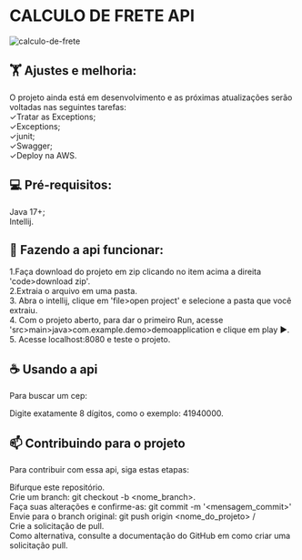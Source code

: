 # CALCULO DE FRETE API

![calculo-de-frete](https://user-images.githubusercontent.com/101893308/183311868-168b1a5b-b6f1-4214-b024-827f0ea4a09f.png)


## 🏋️ Ajustes e melhoria:<br/>
O projeto ainda está em desenvolvimento e as próximas atualizações serão voltadas nas seguintes tarefas:<br/>
✓Tratar as Exceptions;<br/>
✓Exceptions;<br/>
✓junit;<br/>
✓Swagger;<br/>
✓Deploy na AWS.<br/>


## 💻 Pré-requisitos:<br/>

Java 17+;<br/>
Intellij.<br/>

## 🚀 Fazendo a api funcionar:
1.Faça download do projeto em zip clicando no item acima a direita 'code>download zip'. <br/>
2.Extraia o arquivo em uma pasta. <br/>
3. Abra o intellij, clique em 'file>open project' e selecione a pasta que você extraiu. <br/>
4. Com o projeto aberto, para dar o primeiro Run, acesse 'src>main>java>com.example.demo>demoapplication e clique em play ►.<br/>
5. Acesse localhost:8080 e teste o projeto.<br/>

## ☕ Usando a api<br/>
Para buscar um cep:<br/>

Digite exatamente 8 dígitos, como o exemplo: 41940000.<br/>

## 📫 Contribuindo para o projeto<br/>
Para contribuir com essa api, siga estas etapas:<br/>

Bifurque este repositório.<br/>
Crie um branch: git checkout -b <nome_branch>.<br/>
Faça suas alterações e confirme-as: git commit -m '<mensagem_commit>'<br/>
Envie para o branch original: git push origin <nome_do_projeto> / <local><br/>
Crie a solicitação de pull.<br/>
Como alternativa, consulte a documentação do GitHub em como criar uma solicitação pull.<br/>
